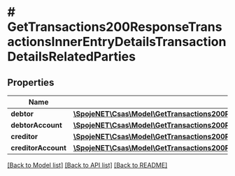 # # GetTransactions200ResponseTransactionsInnerEntryDetailsTransactionDetailsRelatedParties

## Properties

Name | Type | Description | Notes
------------ | ------------- | ------------- | -------------
**debtor** | [**\SpojeNET\Csas\Model\GetTransactions200ResponseTransactionsInnerEntryDetailsTransactionDetailsRelatedPartiesDebtor**](GetTransactions200ResponseTransactionsInnerEntryDetailsTransactionDetailsRelatedPartiesDebtor.md) |  | [optional]
**debtorAccount** | [**\SpojeNET\Csas\Model\GetTransactions200ResponseTransactionsInnerEntryDetailsTransactionDetailsRelatedPartiesDebtorAccount**](GetTransactions200ResponseTransactionsInnerEntryDetailsTransactionDetailsRelatedPartiesDebtorAccount.md) |  | [optional]
**creditor** | [**\SpojeNET\Csas\Model\GetTransactions200ResponseTransactionsInnerEntryDetailsTransactionDetailsRelatedPartiesCreditor**](GetTransactions200ResponseTransactionsInnerEntryDetailsTransactionDetailsRelatedPartiesCreditor.md) |  | [optional]
**creditorAccount** | [**\SpojeNET\Csas\Model\GetTransactions200ResponseTransactionsInnerEntryDetailsTransactionDetailsRelatedPartiesCreditorAccount**](GetTransactions200ResponseTransactionsInnerEntryDetailsTransactionDetailsRelatedPartiesCreditorAccount.md) |  | [optional]

[[Back to Model list]](../../README.md#models) [[Back to API list]](../../README.md#endpoints) [[Back to README]](../../README.md)
